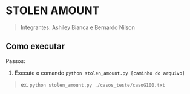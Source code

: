 # STOLEN AMOUNT
> Integrantes: Ashiley Bianca e Bernardo Nilson

## Como executar

Passos:
1. Execute o comando `python stolen_amount.py [caminho do arquivo]`
> ex. `python stolen_amount.py ./casos_teste/casoG100.txt`